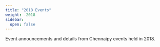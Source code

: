 ```yaml
---
title: "2018 Events"
weight: -2018
sidebar:
  open: false
---
```


Event announcements and details from Chennaipy events held in 2018.
